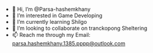 - 👋 Hi, I’m @Parsa-hashemkhany
- 👀 I’m interested in Game Developing
- 🌱 I’m currently learning Shilgo
- 💞️ I’m looking to collaborate on tranckopong Sheltering
- 📫 Reach me through my Email: parsa.hashemkhany.1385.pppp@outlook.com 

<!---
Parsa-hashemkhany/Parsa-hashemkhany is a ✨ special ✨ repository because its `README.md` (this file) appears on your GitHub profile.
You can click the Preview link to take a look at your changes.
--->
